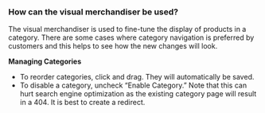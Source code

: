 ### How can the visual merchandiser be used?

The visual merchandiser is used to fine-tune the display of products in a category. There are some cases where category navigation is preferred by customers and this helps to see how the new changes will look.

**Managing Categories**

* To reorder categories, click and drag. They will automatically be saved.
* To disable a category, uncheck “Enable Category.” Note that this can hurt search engine optimization as the existing category page will result in a 404. It is best to create a redirect.
